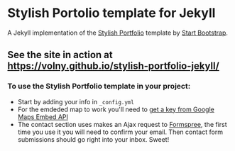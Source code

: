 # Stylish Portolio template for Jekyll

A Jekyll implementation of the [Stylish Portfolio](http://startbootstrap.com/template-overviews/stylish-portfolio/) template by [Start Bootstrap](http://startbootstrap.com/).

## See the site in action at <https://volny.github.io/stylish-portfolio-jekyll/>

### To use the Stylish Portfolio template in your project:

- Start by adding your info in `_config.yml`
- For the emdeded map to work you'll need to [get a key from Google Maps Embed API](https://developers.google.com/maps/documentation/embed/?hl=en)
- The contact section uses makes an Ajax request to [Formspree](https://formspree.io), the first time you use it you will need to confirm your email. Then contact form submissions should go right into your inbox. Sweet!
